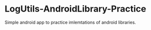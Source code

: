 # LogUtils-AndroidLibrary-Practice
Simple android app to practice imlemtations of android libraries.
